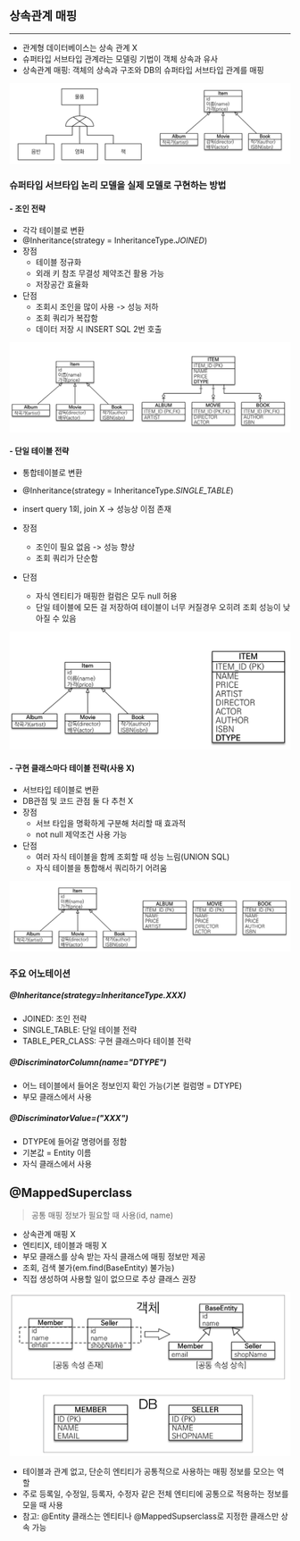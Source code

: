## 상속관계 매핑

---

- 관계형 데이터베이스는 상속 관계 X
- 슈퍼타입 서브타입 관계라는 모델링 기법이 객체 상속과 유사
- 상속관계 매핑: 객체의 상속과 구조와 DB의 슈퍼타입 서브타입 관계를 매핑

![상속관계 매핑](./images/상속관계_매핑.png)

### 슈퍼타입 서브타입 논리 모델을 실제 모델로 구현하는 방법

#### - 조인 전략

- 각각 테이블로 변환
- @Inheritance(strategy = InheritanceType.*JOINED*)
- 장점
  - 테이블 정규화
  - 외래 키 참조 무결성 제약조건 활용 가능
  - 저장공간 효율화
- 단점
  - 조회시 조인을 많이 사용 -> 성능 저하
  - 조회 쿼리가 복잡함
  - 데이터 저장 시 INSERT SQL 2번 호출

![조인전략](./images/조인_전략.png)

#### - 단일 테이블 전략

- 통합테이블로 변환
- @Inheritance(strategy = InheritanceType.*SINGLE_TABLE*)
- insert query 1회, join X -> 성능상 이점 존재
- 장점
  - 조인이 필요 없음 -> 성능 향상
  - 조회 쿼리가 단순함

- 단점
  - 자식 엔티티가 매핑한 컬럼은 모두 null 허용
  - 단일 테이블에 모든 걸 저장하여 테이블이 너무 커질경우 오히려 조회 성능이 낮아질 수 있음


![단일테이블](./images/단일테이블_전략.png)

#### - 구현 클래스마다 테이블 전략(사용 X)

- 서브타입 테이블로 변환
- DB관점 및 코드 관점 둘 다 추천 X
- 장점
  - 서브 타입을 명확하게 구분해 처리할 때 효과적
  - not null 제약조건 사용 가능
- 단점
  - 여러 자식 테이블을 함께 조회할 때 성능 느림(UNION SQL)
  - 자식 테이블을 통합해서 쿼리하기 어려움

![구현_클래스](./images/구현클래스_테이블.png)

### 주요 어노테이션

##### @Inheritance(strategy=InheritanceType.XXX)

- JOINED: 조인 전략
- SINGLE_TABLE: 단일 테이블 전략
- TABLE_PER_CLASS: 구현 클래스마다 테이블 전략

##### @DiscriminatorColumn(name="DTYPE")

- 어느 테이블에서 들어온 정보인지 확인 가능(기본 컬럼명 = DTYPE)
- 부모 클래스에서 사용

##### @DiscriminatorValue=("XXX")

- DTYPE에 들어갈 명령어를 정함
- 기본값 = Entity 이름
- 자식 클래스에서 사용



## @MappedSuperclass

> 공통 매핑 정보가 필요할 때 사용(id, name)

- 상속관계 매핑 X
- 엔티티X, 테이블과 매핑 X
- 부모 클래스를 상속 받는 자식 클래스에 매핑 정보만 제공
- 조회, 검색 불가(em.find(BaseEntity) 불가능)
- 직접 생성하여 사용할 일이 없으므로 추상 클래스 권장

![MappedSuperclass](./images/MappedSuperclass.png)

- 테이블과 관계 없고, 단순히 엔티티가 공통적으로 사용하는 매핑 정보를 모으는 역할
- 주로 등록일, 수정일, 등록자, 수정자 같은 전체 엔티티에 공통으로 적용하는 정보를 모을 때 사용
- 참고: @Entity 클래스는 엔티티나 @MappedSupserclass로 지정한 클래스만 상속 가능
